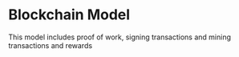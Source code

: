 # Blockchain Model  

This model includes proof of work, signing transactions and mining transactions and rewards
	
